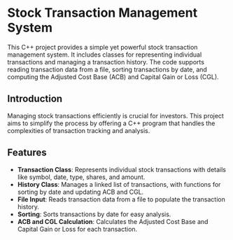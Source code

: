 # Stock Transaction Management System

This C++ project provides a simple yet powerful stock transaction management system. It includes classes for representing individual transactions and managing a transaction history. The code supports reading transaction data from a file, sorting transactions by date, and computing the Adjusted Cost Base (ACB) and Capital Gain or Loss (CGL).

## Introduction

Managing stock transactions efficiently is crucial for investors. This project aims to simplify the process by offering a C++ program that handles the complexities of transaction tracking and analysis.

## Features

- **Transaction Class**: Represents individual stock transactions with details like symbol, date, type, shares, and amount.
- **History Class**: Manages a linked list of transactions, with functions for sorting by date and updating ACB and CGL.
- **File Input**: Reads transaction data from a file to populate the transaction history.
- **Sorting**: Sorts transactions by date for easy analysis.
- **ACB and CGL Calculation**: Calculates the Adjusted Cost Base and Capital Gain or Loss for each transaction.

